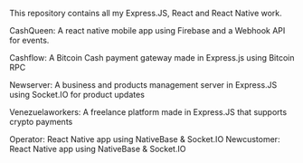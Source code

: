 This repository contains all my Express.JS, React and React Native work.

CashQueen: A react native mobile app using Firebase and a Webhook API for events.

Cashflow: A Bitcoin Cash payment gateway made in Express.js using Bitcoin RPC

Newserver: A business and products management server in Express.JS using Socket.IO for product updates

Venezuelaworkers: A freelance platform made in Express.JS that supports crypto payments

Operator: React Native app using NativeBase & Socket.IO
Newcustomer: React Native app using NativeBase & Socket.IO
